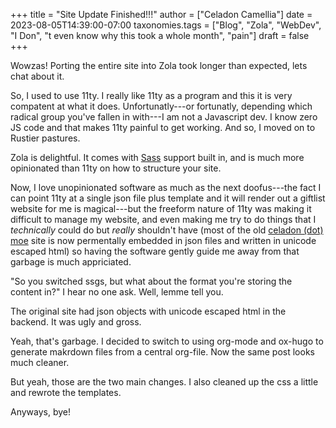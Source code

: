 +++
title = "Site Update Finished!!!"
author = ["Celadon Camellia"]
date = 2023-08-05T14:39:00-07:00
taxonomies.tags = ["Blog", "Zola", "WebDev", "I Don", "t even know why this took a whole month", "pain"]
draft = false
+++

Wowzas! Porting the entire site into Zola took longer than expected, lets chat about it.

<!-- more -->

So, I used to use 11ty. I really like 11ty as a program and this it is very compatent at what it does. Unfortunatly---or fortunatly, depending which radical group you've fallen in with---I am not a Javascript dev. I know zero JS code and that makes 11ty painful to get working. And so, I moved on to Rustier pastures.

Zola is delightful. It comes with [Sass](https://sass-lang.com/) support built in, and is much more opinionated than 11ty on how to structure your site.

Now, I love unopinionated software as much as the next doofus---the fact I can point 11ty at a single json file plus template and it will render out a giftlist website for me is magical---but the freeform nature of 11ty was making it difficult to manage my website, and even making me try to do things that I _technically_ could do but _really_ shouldn't have (most of the old [celadon (dot) moe](https://celadon.moe/) site is now permentally embedded in json files and written in unicode escaped html) so having the software gently guide me away from that garbage is much appriciated.

"So you switched ssgs, but what about the format you're storing the content in?" I hear no one ask. Well, lemme tell you.

The original site had json objects with unicode escaped html in the backend. It was ugly and gross.

Yeah, that's garbage. I decided to switch to using org-mode and ox-hugo to generate makrdown files from a central org-file. Now the same post looks much cleaner.

But yeah, those are the two main changes. I also cleaned up the css a little and rewrote the templates.

Anyways, bye!
